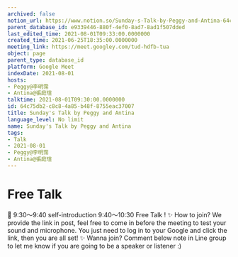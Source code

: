 ```yaml
---
archived: false
notion_url: https://www.notion.so/Sunday-s-Talk-by-Peggy-and-Antina-64c75db2c8c84a85b48f8755eac37007
parent_database_id: e9339446-880f-4ef0-8ad7-8ad1f507dded
last_edited_time: 2021-08-01T09:33:00.0000000
created_time: 2021-06-25T18:35:00.0000000
meeting_link: https://meet.googley.com/tud-hdfb-tua
object: page
parent_type: database_id
platform: Google Meet
indexDate: 2021-08-01
hosts:
- Peggy@李明霈
- Antina@張庭瑄
talktime: 2021-08-01T09:30:00.0000000
id: 64c75db2-c8c8-4a85-b48f-8755eac37007
title: Sunday's Talk by Peggy and Antina
language_level: No limit
name: Sunday's Talk by Peggy and Antina
tags:
- Talk
- 2021-08-01
- Peggy@李明霈
- Antina@張庭瑄
---
```


# Free Talk 
📅
9:30～9:40 self-introduction
9:40～10:30 Free Talk !
✨
How to join?
We provide the link in post, feel free to come in before the meeting to test your sound and microphone. You just need to log in to your Google and click the link, then you are all set!
✨
Wanna join?
Comment below note in Line group to let me know if you are going to be a speaker or listener :)


